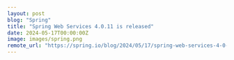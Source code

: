 ```yaml
---
layout: post
blog: "Spring"
title: "Spring Web Services 4.0.11 is released"
date: 2024-05-17T00:00:00Z
image: images/spring.png
remote_url: "https://spring.io/blog/2024/05/17/spring-web-services-4-0-11-is-released"
---
```

